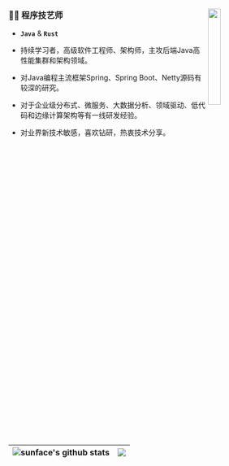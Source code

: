 ### 💪😄 程序技艺师<a href="https://github.com/XiumingLee/"><img src="https://ming-note0imge.oss-cn-qingdao.aliyuncs.com/img/rust-java.svg" align="right" width="22%"/></a>

- **`Java`** & **`Rust`**

- 持续学习者，高级软件工程师、架构师，主攻后端Java高性能集群和架构领域。 
- 对Java编程主流框架Spring、Spring Boot、Netty源码有较深的研究。
- 对于企业级分布式、微服务、大数据分析、领域驱动、低代码和边缘计算架构等有一线研发经验。 
- 对业界新技术敏感，喜欢钻研，热衷技术分享。

| <img align="center"  src="https://github-readme-stats.vercel.app/api?username=Xiuminglee&show_icons=true&include_all_commits=true&theme=buefy&hide_border=true&hide=prs,contribs" alt="sunface's github stats" /> | <img align="center" src="https://github-readme-stats.vercel.app/api/top-langs/?username=Xiuminglee&layout=compact&theme=buefy&hide_border=true" /> |
| ------------- | ------------- |

<!--

[![Xiuming's Github Stats](https://github-readme-stats.vercel.app/api?username=Xiuminglee&show_icons=true&hide=contribs,prs)](https://xiuminglee.github.io)

**XiumingLee/XiumingLee** is a ✨ _special_ ✨ repository because its `README.md` (this file) appears on your GitHub profile.

Here are some ideas to get you started:

- 🔭 I’m currently working on ...
- 🌱 I’m currently learning ...
- 👯 I’m looking to collaborate on ...
- 🤔 I’m looking for help with ...
- 💬 Ask me about ...
- 📫 How to reach me: ...
- 😄 Pronouns: ...
- ⚡ Fun fact: ...
-->
